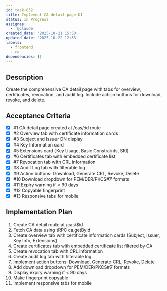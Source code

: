 ```yaml
---
id: task-032
title: Implement CA detail page UI
status: In Progress
assignee:
  - '@claude'
created_date: '2025-10-21 15:50'
updated_date: '2025-10-22 12:33'
labels:
  - frontend
  - ca
dependencies: []
---
```


## Description

<!-- SECTION:DESCRIPTION:BEGIN -->
Create the comprehensive CA detail page with tabs for overview, certificates, revocation, and audit log. Include action buttons for download, revoke, and delete.
<!-- SECTION:DESCRIPTION:END -->

## Acceptance Criteria
<!-- AC:BEGIN -->
- [x] #1 CA detail page created at /cas/:id route
- [x] #2 Overview tab with certificate information cards
- [x] #3 Subject and Issuer DN display
- [x] #4 Key Information card
- [x] #5 Extensions card (Key Usage, Basic Constraints, SKI)
- [x] #6 Certificates tab with embedded certificate list
- [x] #7 Revocation tab with CRL information
- [x] #8 Audit Log tab with filterable log
- [x] #9 Action buttons: Download, Generate CRL, Revoke, Delete
- [x] #10 Download dropdown for PEM/DER/PKCS#7 formats
- [x] #11 Expiry warning if < 90 days
- [x] #12 Copyable fingerprint
- [x] #13 Responsive tabs for mobile
<!-- AC:END -->

## Implementation Plan

<!-- SECTION:PLAN:BEGIN -->
1. Create CA detail route at /cas/$id
2. Fetch CA data using tRPC ca.getById
3. Create overview tab with certificate information cards (Subject, Issuer, Key Info, Extensions)
4. Create certificates tab with embedded certificate list filtered by CA
5. Create revocation tab with CRL information
6. Create audit log tab with filterable log
7. Implement action buttons: Download, Generate CRL, Revoke, Delete
8. Add download dropdown for PEM/DER/PKCS#7 formats
9. Display expiry warning if < 90 days
10. Make fingerprint copyable
11. Implement responsive tabs for mobile
<!-- SECTION:PLAN:END -->
